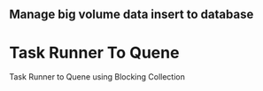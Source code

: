## Manage big volume data insert to database

# Task Runner To Quene
Task Runner to Quene using Blocking Collection 
